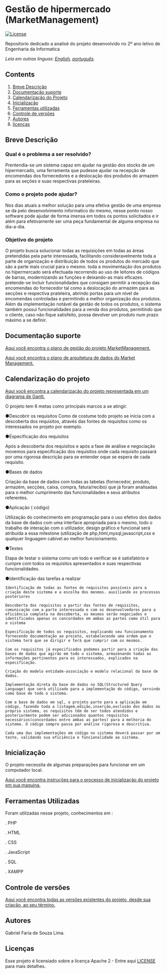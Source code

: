# Gestão de hipermercado (MarketManagement)

[![License](https://img.shields.io/badge/License-Apache2-blue.svg)](https://www.apache.org/licenses/LICENSE-2.0)

Repositorio dedicado a analisé do projeto desenvolvido no 2º ano letivo de Engenharia da Informatica

*Leia em outras linguas: [English](README.en.md), [português](README.md).*

## Contents

1. [Breve Descrição](#breve-descricao)
1. [Documentação suporte](#documentação-suporte)
1. [Calendarização do Projeto](#calendarização-do-projeto)
1. [Inicialização](#inicialização)
1. [Ferramentas utilizadas](#ferramentas-utilizadas)
1. [Controle de versões](#controle-de-versões)
1. [Autores](#autores)
1. [licenças](#licenças)

## Breve Descrição

### Qual é o problema a ser resolvido?

Prentendia-se um sistema capaz em ajudar na gestão dos stocks de um hipermercado, uma ferramenta que pudesse ajudar na recepção de encomendas dos fornecedores e a deslocação dos produtos do armazem para as seções e suas respectivas prateleiras.

### Como o projeto pode ajudar?

Nos dias atuais a melhor solução para uma efetiva gestão de uma empresa se da pelo desenvolvimento informatico do mesmo, nesse ponto nosso software pode ajudar de forma imensa em todos os pontos solicitados e ir além para efetivamente ser uma peça fundamental de alguma empresa no dia-a-dia.

### Objetivo do projeto

O projeto busca solucionar todas as requisições em todas as áreas pretendidas pela parte interessada, facilitando consideravelmente toda a parte de organização e distribuição de todos os produtos do mercado que são a parte mais crucial para o mesmo. toda a movimentação dos produtos no hipermercado será efectuada recorrendo ao uso de leitores de códigos de barras, modernizando as funções e deixando-as mais eficazes. pretende-se incluir funcionalidades que consigam permitir a recepção das encomendas do fornecedor tal como a deslocação do armazém para as secções e respectiva prateleira, abrindo portas para um nível de encomendas controladas e permitindo a melhor organização dos produtos. Além da implementação notável da gestão de todos os produtos, o sistema também possui funcionalidades para a venda dos produtos, permitindo que o cliente, caso não fique satisfeito, possa devolver um produto num prazo máximo a se definir.


## Documentação suporte

[Aqui você encontra o plano de gestão do projeto MarketManagement.](MarketManagement%20Software%20Management%20Plan.pdf)

[Aqui você encontra o plano de arquitetura de dados do Market Management.](MarketManagement%20Estrutura%20de%20Dados.pdf)

## Calendarização do projeto

[Aqui você encontra a calendarização do projeto representada em um diagrama de Gantt.](MarketManagement%20Diagrama%20de%20gantt.png)

O projeto tem 6 metas como principais marcos a se atingir.

  ●Descobrir os requisitos
    Como de costume todo projeto se inicia com a descoberta dos requisitos, através das fontes de requisitos como os  interessados no projeto por exemplo.
    
  ●Especificação dos requisitos
  
Após a descoberta dos requisitos e após a fase de análise e negociação movemos para especificação dos requisitos onde cada requisito passará por uma rigorosa descrição para se entender oque se espera de cada requisito.

  ●Bases de dados
  
Criação da base de dados com todas as tabelas (fornecedor, produto, armazém, secções, caixa, compra, fatura/recibo) que já foram analisadas para o melhor cumprimento das funcionalidades e seus atributos referentes.

  ●Aplicação ( código)
  
Utilização do conhecimento em programação para o uso efetivo dos dados da base de dados com uma interface apropriada para o mesmo, todo o trabalho de interação com o utilizador, design gráfico e funcional será atribuída a essa milestone (utilização de php,html,mysql,javascript,css e qualquer linguagem cabível ao melhor funcionamento.

  ●Testes
  
Etapa de testar o sistema como um todo e verificar se é satisfatório e cumpre com todos os requisitos apresentados e suas respectivas funcionalidades.

  ●Identificação das tarefas a realizar
  
    Identificação de todas as fontes de requisitos possíveis para a criação deste sistema e a escolha dos mesmos. auxiliando os processos posteriores
    
    Descoberta dos requisitos a partir das fontes de requisitos, comunicação com a parte interessada e com os desenvolvedores para a eficiência completa na descoberta, os mesmos serão negociados e identificados apenas os concordados em ambas as partes como útil para o sistema
    
    Especificação de todos os requisitos, explicando seu funcionamento fornecendo documentação ao projeto, estabelecendo uma ordem que o sistema terá que se dirigir e terá que cumprir com os mesmos.
    
    Com os requisitos já especificados podemos partir para a criação das bases de dados que agirão em todo o sistema, armazenando todas as informações pertinentes para os interessados, explicados na especificação. 
    
    Criação do modelo entidade-associação e modelo relacional da base de dados.
    
    Implementação direta da base de dados no SQL(Structured Query Language) que será utilizado para a implementação do código, servindo como base de todo o sistema.
    
    Com a base de dados em sql, o projeto parte para a aplicação em código, fazendo toda a listagem,edição,inserção,exclusão dos dados no próprio sistema, os requisitos têm de ser todos atendidos e posteriormente podem ser adicionados quantos requisitos necessários(concordados entre ambas as partes) para a melhoria do sistema. O código sempre passa por análise rigorosa e descritiva.
    
    Cada uma das implementações em código no sistema deverá passar por um teste, validando sua eficiência e funcionalidade ao sistema.
    
## Inicialização

O projeto necessita de algumas preparações para funcionar em um computador local.

[Aqui você encontra instruções para o processo de inicialização do projeto em sua maquina.](Inicialização.pptx)

## Ferramentas Utilizadas
  Foram utilizadas nesse projeto, conhecimentos em :

  . PHP
  
  . HTML
  
  . CSS
  
  . JavaScript
  
  . SQL
  
  . XAMPP
  
## Controle de versões

[Aqui você encontra todas as versões existentes do projeto, desde sua criação, ao seu término.](miniProjeto_Controle_de_versões)

## Autores

Gabriel Faria de Souza Lima.

## Licenças
Esse projeto é licensiado sobre a licença Apache 2 - Entre aqui [LICENSE](LICENSE) para mais detalhes.
  
  

 

